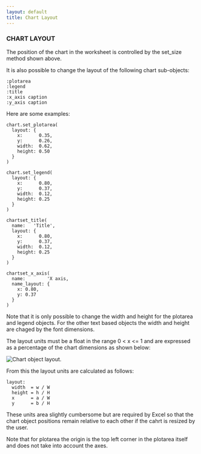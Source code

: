 ```yaml
---
layout: default
title: Chart Layout
---
```


### <a name="chart_layout" class="anchor" href="#chart_layout"><span class="octicon octicon-link" /></a>CHART LAYOUT

The position of the chart in the worksheet is controlled by the set_size method shown above.

It is also possible to change the layout of the following chart sub-objects:

    :plotarea
    :legend
    :title
    :x_axis caption
    :y_axis caption

Here are some examples:

    chart.set_plotarea(
      layout: {
        x:      0.35,
        y:      0.26,
        width:  0.62,
        height: 0.50
      }
    )

    chart.set_legend(
      layout: {
        x:      0.80,
        y:      0.37,
        width:  0.12,
        height: 0.25
      }
    )

    chartset_title(
      name:   'Title',
      layout: {
        x:      0.80,
        y:      0.37,
        width:  0.12,
        height: 0.25
      }
    )

    chartset_x_axis(
      name:        'X axis,
      name_layout: {
        x: 0.80,
        y: 0.37
      }
    )

Note that it is only possible to change the width and height for the plotarea
and legend objects. For the other text based objects the width and height are
chaged by the font dimensions.

The layout units must be a float in the range 0 < x <= 1 and are expressed
as a percentage of the chart dimensions as shown below:

![Chart object layout.](images/examples/layout.png)

From this the layout units are calculated as follows:

    layout:
      width  = w / W
      height = h / H
      x      = a / W
      y      = b / H

These units area slightly cumbersome but are required by Excel so that the chart object positions
remain relative to each other if the cahrt is resized by the user.

Note that for plotarea the origin is the top left corner in the plotarea itself
and does not take into account the axes.
